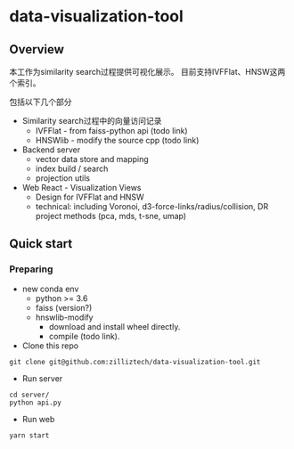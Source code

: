 # data-visualization-tool

## Overview

本工作为similarity search过程提供可视化展示。
目前支持IVFFlat、HNSW这两个索引。

包括以下几个部分
- Similarity search过程中的向量访问记录
  - IVFFlat - from faiss-python api (todo link)
  - HNSWlib - modify the source cpp (todo link)
- Backend server
  - vector data store and mapping
  - index build / search
  - projection utils
- Web React - Visualization Views
  - Design for IVFFlat and HNSW
  - technical: including Voronoi, d3-force-links/radius/collision, DR project methods (pca, mds, t-sne, umap)


## Quick start

### Preparing

- new conda env
  - python >= 3.6
  - faiss (version?)
  - hnswlib-modify
    - download and install wheel directly.
    - compile (todo link).
- Clone this repo
```
git clone git@github.com:zilliztech/data-visualization-tool.git
```
- Run server
```
cd server/
python api.py
```
- Run web
```
yarn start
```

